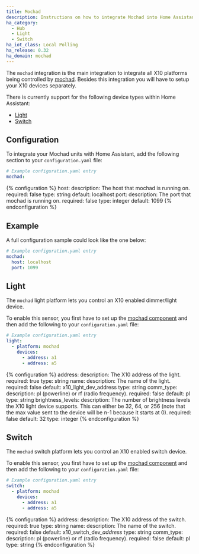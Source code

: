 ```yaml
---
title: Mochad
description: Instructions on how to integrate Mochad into Home Assistant.
ha_category:
  - Hub
  - Light
  - Switch
ha_iot_class: Local Polling
ha_release: 0.32
ha_domain: mochad
---
```


The `mochad` integration is the main integration to integrate all X10 platforms being controlled by [mochad](https://sourceforge.net/projects/mochad/). Besides this integration you will have to setup your X10 devices separately.

There is currently support for the following device types within Home Assistant:

- [Light](#light)
- [Switch](#switch)

## Configuration

To integrate your Mochad units with Home Assistant, add the following section to your `configuration.yaml` file:

```yaml
# Example configuration.yaml entry
mochad:
```

{% configuration %}
host:
  description: The host that mochad is running on.
  required: false
  type: string
  default: localhost
port:
  description: The port that mochad is running on.
  required: false
  type: integer
  default: 1099
{% endconfiguration %}

## Example

A full configuration sample could look like the one below:

```yaml
# Example configuration.yaml entry
mochad:
  host: localhost
  port: 1099
```

## Light

The `mochad` light platform lets you control an X10 enabled dimmer/light device.

To enable this sensor, you first have to set up the [mochad component](#configuration) and then add the following to your `configuration.yaml` file:

```yaml
# Example configuration.yaml entry
light:
  - platform: mochad
    devices:
      - address: a1
      - address: a5
```

{% configuration %}
address:
  description: The X10 address of the light.
  required: true
  type: string
name:
  description: The name of the light.
  required: false
  default: x10_light_dev_address
  type: string
comm_type:
  description: pl (powerline) or rf (radio frequency).
  required: false
  default: pl
  type: string
brightness_levels:
  description: The number of brightness levels the X10 light device supports. This can either be 32, 64, or 256 (note that the max value sent to the device will be n-1 because it starts at 0).
  required: false
  default: 32
  type: integer
{% endconfiguration %}

## Switch

The `mochad` switch platform lets you control an X10 enabled switch device.

To enable this sensor, you first have to set up the [mochad component](#configuration) and then add the following to your `configuration.yaml` file:

```yaml
# Example configuration.yaml entry
switch:
  - platform: mochad
    devices:
      - address: a1
      - address: a5
```

{% configuration %}
address:
  description: The X10 address of the switch.
  required: true
  type: string
name:
  description: The name of the switch.
  required: false
  default: x10_switch_dev_*address*
  type: string
comm_type:
  description: pl (powerline) or rf (radio frequency).
  required: false
  default: pl
  type: string
{% endconfiguration %}
